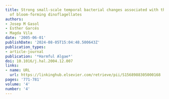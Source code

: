 ```yaml
---
title: Strong small-scale temporal bacterial changes associated with the migrations
  of bloom-forming dinoflagellates
authors:
- Josep M Gasol
- Esther Garcés
- Magda Vila
date: '2005-06-01'
publishDate: '2024-08-05T15:04:48.500643Z'
publication_types:
- article-journal
publication: '*Harmful Algae*'
doi: 10.1016/j.hal.2004.12.007
links:
- name: URL
  url: https://linkinghub.elsevier.com/retrieve/pii/S1568988305000168
pages: '771-781'
volume: '4'
number: '4'
---
```

